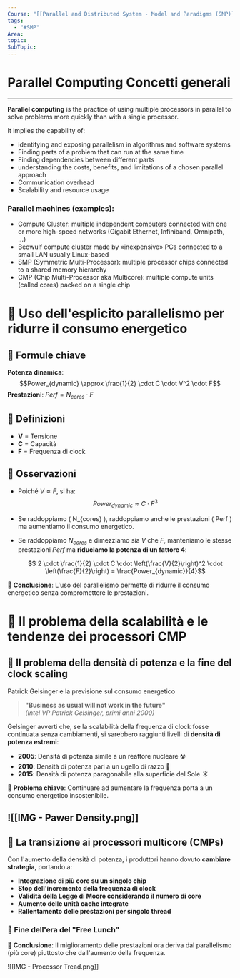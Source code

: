 ```yaml
---
Course: "[[Parallel and Distributed System - Model and Paradigms (SMP)]]"
tags:
  - "#SMP"
Area: 
topic: 
SubTopic:
---
```

# Parallel Computing Concetti generali
---
__Parallel computing__ is the practice of using multiple processors in parallel to solve
problems more quickly than with a single processor.

It implies the capability of:
- identifying and exposing parallelism in algorithms and software systems
- Finding parts of a problem that can run at the same time
- Finding dependencies between different parts
- understanding the costs, benefits, and limitations of a chosen parallel approach
- Communication overhead
- Scalability and resource usage


### Parallel machines (examples):
- Compute Cluster: multiple independent computers
connected with one or more high-speed networks
(Gigabit Ethernet, Infiniband, Omnipath, …)
- Beowulf compute cluster made by «inexpensive» PCs
connected to a small LAN usually Linux-based
- SMP (Symmetric Multi-Processor): multiple
processor chips connected to a shared memory
hierarchy
- CMP (Chip Multi-Processor aka Multicore):
multiple compute units (called cores) packed on a
single chip





# 📌 Uso dell'esplicito parallelismo per ridurre il consumo energetico

## 📌 Formule chiave
**Potenza dinamica**:  $$Power_{dynamic} \approx \frac{1}{2} \cdot C \cdot V^2 \cdot F$$
 **Prestazioni**:  $Perf = N_{cores} \cdot F$

## 📌 Definizioni
- **V** = Tensione  
- **C** = Capacità  
- **F** = Frequenza di clock  

## 📌 Osservazioni
- Poiché $V \approx F$, si ha:  
  $$ Power_{dynamic} \approx C \cdot F^3$$
- Se raddoppiamo \( N_{cores} \), raddoppiamo anche le prestazioni \( Perf \) ma aumentiamo il consumo energetico.
- Se raddoppiamo $N_{cores}$ e dimezziamo sia $V$ che $F$, manteniamo le stesse prestazioni $Perf$ ma **riduciamo la potenza di un fattore 4**:

  $$  2 \cdot \frac{1}{2} \cdot C \cdot \left(\frac{V}{2}\right)^2 \cdot \left(\frac{F}{2}\right) = \frac{Power_{dynamic}}{4}$$

🔹 **Conclusione**: L'uso del parallelismo permette di ridurre il consumo energetico senza compromettere le prestazioni.  


# 📌 Il problema della scalabilità e le tendenze dei processori CMP

## 📌 Il problema della densità di potenza e la fine del clock scaling

Patrick Gelsinger e la previsione sul consumo energetico
> **"Business as usual will not work in the future"**  
> *(Intel VP Patrick Gelsinger, primi anni 2000)*  

Gelsinger avvertì che, se la scalabilità della frequenza di clock fosse continuata senza cambiamenti, si sarebbero raggiunti livelli di **densità di potenza estremi**:
- **2005**: Densità di potenza simile a un reattore nucleare ☢️  
- **2010**: Densità di potenza pari a un ugello di razzo 🚀  
- **2015**: Densità di potenza paragonabile alla superficie del Sole ☀️  

🔹 **Problema chiave**: Continuare ad aumentare la frequenza porta a un consumo energetico insostenibile.


![[IMG - Pawer Density.png]]
---

## 📌 La transizione ai processori multicore (CMPs)

Con l'aumento della densità di potenza, i produttori hanno dovuto **cambiare strategia**, portando a:
- **Integrazione di più core su un singolo chip**  
- **Stop dell'incremento della frequenza di clock**  
- **Validità della Legge di Moore considerando il numero di core**  
- **Aumento delle unità cache integrate**  
- **Rallentamento delle prestazioni per singolo thread**  

### 🔹 Fine dell'era del "Free Lunch"

🔹 **Conclusione**: Il miglioramento delle prestazioni ora deriva dal parallelismo (più core) piuttosto che dall'aumento della frequenza.

![[IMG - Processor Tread.png]]
